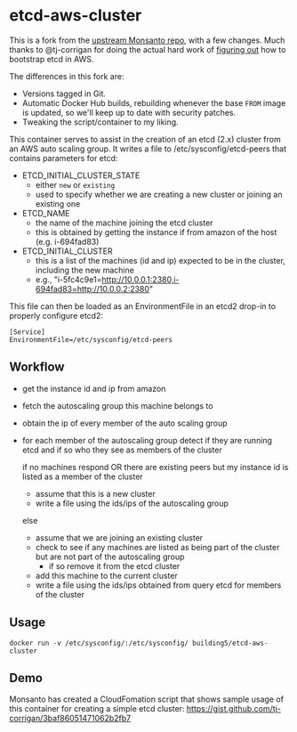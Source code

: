 etcd-aws-cluster
==============

This is a fork from the [upstream Monsanto repo][], with a few changes. Much
thanks to @tj-corrigan for doing the actual hard work of [figuring out][] how to
bootstrap etcd in AWS.

The differences in this fork are:

 - Versions tagged in Git.
 - Automatic Docker Hub builds, rebuilding whenever the base `FROM` image is
   updated, so we'll keep up to date with security patches.
 - Tweaking the script/container to my liking.

 [upstream Monsanto repo]: https://github.com/MonsantoCo/etcd-aws-cluster
 [figuring out]: http://engineering.monsanto.com/2015/06/12/etcd-clustering/

This container serves to assist in the creation of an etcd (2.x) cluster from an AWS auto scaling group. It writes a file to /etc/sysconfig/etcd-peers that contains parameters for etcd:

- ETCD_INITIAL_CLUSTER_STATE
  - either `new` or `existing`   
  - used to specify whether we are creating a new cluster or joining an existing one
- ETCD_NAME
  - the name of the machine joining the etcd cluster
  - this is obtained by getting the instance if from amazon of the host (e.g. i-694fad83)
- ETCD_INITIAL_CLUSTER
  - this is a list of the machines (id and ip) expected to be in the cluster, including the new machine
  - e.g., "i-5fc4c9e1=http://10.0.0.1:2380,i-694fad83=http://10.0.0.2:2380"

This file can then be loaded as an EnvironmentFile in an etcd2 drop-in to properly configure etcd2:

```
[Service]
EnvironmentFile=/etc/sysconfig/etcd-peers
```

Workflow
--------

- get the instance id and ip from amazon
- fetch the autoscaling group this machine belongs to
- obtain the ip of every member of the auto scaling group
- for each member of the autoscaling group detect if they are running etcd and if so who they see as members of the cluster

  if no machines respond OR there are existing peers but my instance id is listed as a member of the cluster  

    - assume that this is a new cluster
    - write a file using the ids/ips of the autoscaling group 
  
  else 

    - assume that we are joining an existing cluster
    - check to see if any machines are listed as being part of the cluster but are not part of the autoscaling group
      -  if so remove it from the etcd cluster  
    - add this machine to the current cluster
    - write a file using the ids/ips obtained from query etcd for members of the cluster


Usage
-----

```docker run -v /etc/sysconfig/:/etc/sysconfig/ building5/etcd-aws-cluster```

Demo
----

Monsanto has created a CloudFomation script that shows sample usage of this container for creating a simple etcd cluster: https://gist.github.com/tj-corrigan/3baf86051471062b2fb7
